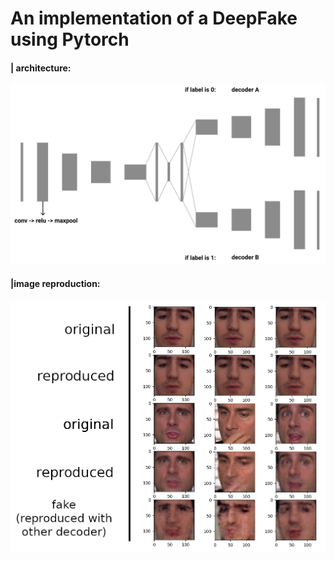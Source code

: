 # An implementation of a DeepFake using Pytorch

#### | architecture:
![architecture](readme_images/architecture.png)

#### |image reproduction:
![reproduced](readme_images/reproduced_examples.png)

